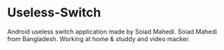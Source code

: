 # Useless-Switch
Android useless switch application made by Soiad Mahedi. Soiad Mahedi from Bangladesh. Working at home &amp; studdy and video macker.
